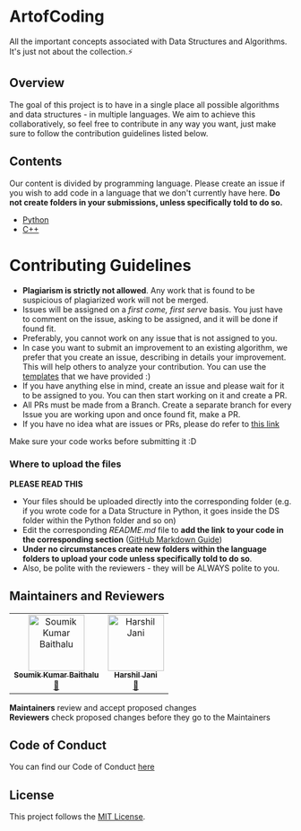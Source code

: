 # ArtofCoding
All the important concepts associated with Data Structures and Algorithms. It's just not about the collection.⚡

## Overview

The goal of this project is to have in a single place all possible algorithms and data structures - in multiple languages. We aim to achieve this collaboratively, so feel free to contribute in any way you want, just make sure to follow the contribution guidelines listed below.

## Contents

Our content is divided by programming language. Please create an issue if you wish to add code in a language that we don't currently have here. **Do not create folders in your submissions, unless specifically told to do so.**

- [Python](/Python/)
- [C++](/C++/)

# Contributing Guidelines

- **Plagiarism is strictly not allowed**. Any work that is found to be suspicious of plagiarized work will not be merged.
- Issues will be assigned on a _first come, first serve_ basis. You just have to comment on the issue, asking to be assigned, and it will be done if found fit.
- Preferably, you cannot work on any issue that is not assigned to you.
- In case you want to submit an improvement to an existing algorithm, we prefer that you create an issue, describing in details your improvement. This will help others to analyze your contribution. You can use the [templates](.github/ISSUE_TEMPLATE/algorithm-ds-proposal.md) that we have provided :)
- If you have anything else in mind, create an issue and please wait for it to be assigned to you. You can then start working on it and create a PR.
- All PRs must be made from a Branch. Create a separate branch for every Issue you are working upon and once found fit, make a PR.
- If you have no idea what are issues or PRs, please do refer to [this link](https://github.com/TesseractCoding/NeoAlgo/wiki/What-is-a-Pull-Request-and-how-to-do-it%3F)

Make sure your code works before submitting it :D

### Where to upload the files

**PLEASE READ THIS**

- Your files should be uploaded directly into the corresponding folder (e.g. if you wrote code for a Data Structure in Python, it goes inside the DS folder within the Python folder and so on)
- Edit the corresponding _README.md_ file to **add the link to your code in the corresponding section** ([GitHub Markdown Guide](https://guides.github.com/features/mastering-markdown/))
- **Under no circumstances create new folders within the language folders to upload your code unless specifically told to do so**.
- Also, be polite with the reviewers - they will be ALWAYS polite to you.

## Maintainers and Reviewers 

<table><tr><td align="center"><a href="https://github.com/soumik2012"><img src="https://avatars.githubusercontent.com/u/66599363?v=4" width="100px;" alt="Soumik Kumar Baithalu "/><br /><sub><b>Soumik Kumar Baithalu</b></sub></a><br /><a href="#maintenance-soumik2012" title="Maintenance">🚧</a></td><td align="center"><a href="https://github.com/Harshil-Jani"><img src="https://avatars.githubusercontent.com/u/79367883?v=4" width="100px;" alt="Harshil Jani"/><br /><sub><b>Harshil Jani</b></sub></a><br /><a href="#maintance-Harshil-Jani" title="Maintenance">🚧</a></tr></table>

**Maintainers** review and accept proposed changes  
**Reviewers** check proposed changes before they go to the Maintainers

## Code of Conduct

You can find our Code of Conduct [here](/CODE_OF_CONDUCT.md)

## License

This project follows the [MIT License](/LICENSE).


